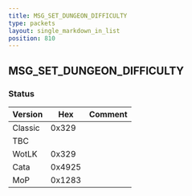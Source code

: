 ```yaml
---
title: MSG_SET_DUNGEON_DIFFICULTY
type: packets
layout: single_markdown_in_list
position: 810
---
```


## MSG_SET_DUNGEON_DIFFICULTY

### Status

Version    | Hex        | Comment
---------- | ---------- | ---------- 
Classic    | 0x329      | 
TBC        |            |
WotLK      | 0x329      | 
Cata       | 0x4925     | 
MoP        | 0x1283     | 